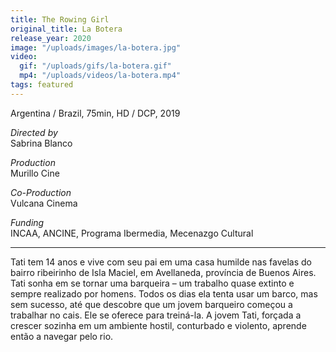 ```yaml
---
title: The Rowing Girl
original_title: La Botera
release_year: 2020
image: "/uploads/images/la-botera.jpg"
video:
  gif: "/uploads/gifs/la-botera.gif"
  mp4: "/uploads/videos/la-botera.mp4"
tags: featured
---
```


Argentina / Brazil, 75min, HD / DCP, 2019

_Directed by_  
Sabrina Blanco

_Production_  
Murillo Cine

_Co-Production_  
Vulcana Cinema

_Funding_  
INCAA, ANCINE, Programa Ibermedia, Mecenazgo Cultural

***

Tati tem 14 anos e vive com seu pai em uma casa humilde nas favelas do bairro ribeirinho de Isla Maciel, em Avellaneda, província de Buenos Aires. Tati sonha em se tornar uma barqueira – um trabalho quase extinto e sempre realizado por homens. Todos os dias ela tenta usar um barco, mas sem sucesso, até que descobre que um jovem barqueiro começou a trabalhar no cais. Ele se oferece para treiná-la. A jovem Tati, forçada a crescer sozinha em um ambiente hostil, conturbado e violento, aprende então a navegar pelo rio.
